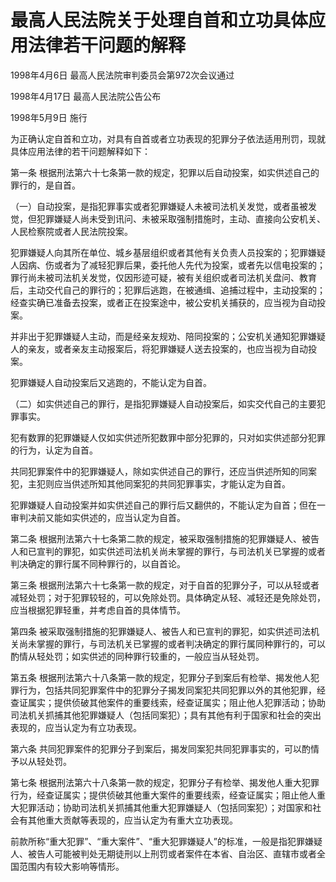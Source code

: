 # 最高人民法院关于处理自首和立功具体应用法律若干问题的解释

1998年4月6日 最高人民法院审判委员会第972次会议通过

1998年4月17日 最高人民法院公告公布

1998年5月9日 施行

<!-- INFO END -->

为正确认定自首和立功，对具有自首或者立功表现的犯罪分子依法适用刑罚，现就具体应用法律的若干问题解释如下：

第一条 根据刑法第六十七条第一款的规定，犯罪以后自动投案，如实供述自己的罪行的，是自首。

（一）自动投案，是指犯罪事实或者犯罪嫌疑人未被司法机关发觉，或者虽被发觉，但犯罪嫌疑人尚未受到讯问、未被采取强制措施时，主动、直接向公安机关、人民检察院或者人民法院投案。

犯罪嫌疑人向其所在单位、城乡基层组织或者其他有关负责人员投案的；犯罪嫌疑人因病、伤或者为了减轻犯罪后果，委托他人先代为投案，或者先以信电投案的；罪行尚未被司法机关发觉，仅因形迹可疑，被有关组织或者司法机关盘问、教育后，主动交代自己的罪行的；犯罪后逃跑，在被通缉、追捕过程中，主动投案的；经查实确已准备去投案，或者正在投案途中，被公安机关捕获的，应当视为自动投案。

并非出于犯罪嫌疑人主动，而是经亲友规劝、陪同投案的；公安机关通知犯罪嫌疑人的亲友，或者亲友主动报案后，将犯罪嫌疑人送去投案的，也应当视为自动投案。

犯罪嫌疑人自动投案后又逃跑的，不能认定为自首。

（二）如实供述自己的罪行，是指犯罪嫌疑人自动投案后，如实交代自己的主要犯罪事实。

犯有数罪的犯罪嫌疑人仅如实供述所犯数罪中部分犯罪的，只对如实供述部分犯罪的行为，认定为自首。

共同犯罪案件中的犯罪嫌疑人，除如实供述自己的罪行，还应当供述所知的同案犯，主犯则应当供述所知其他同案犯的共同犯罪事实，才能认定为自首。

犯罪嫌疑人自动投案并如实供述自己的罪行后又翻供的，不能认定为自首；但在一审判决前又能如实供述的，应当认定为自首。

第二条 根据刑法第六十七条第二款的规定，被采取强制措施的犯罪嫌疑人、被告人和已宣判的罪犯，如实供述司法机关尚未掌握的罪行，与司法机关已掌握的或者判决确定的罪行属不同种罪行的，以自首论。

第三条 根据刑法第六十七条第一款的规定，对于自首的犯罪分子，可以从轻或者减轻处罚；对于犯罪较轻的，可以免除处罚。具体确定从轻、减轻还是免除处罚，应当根据犯罪轻重，并考虑自首的具体情节。

第四条 被采取强制措施的犯罪嫌疑人、被告人和已宣判的罪犯，如实供述司法机关尚未掌握的罪行，与司法机关已掌握的或者判决确定的罪行属同种罪行的，可以酌情从轻处罚；如实供述的同种罪行较重的，一般应当从轻处罚。

第五条 根据刑法第六十八条第一款的规定，犯罪分子到案后有检举、揭发他人犯罪行为，包括共同犯罪案件中的犯罪分子揭发同案犯共同犯罪以外的其他犯罪，经查证属实；提供侦破其他案件的重要线索，经查证属实；阻止他人犯罪活动；协助司法机关抓捕其他犯罪嫌疑人（包括同案犯）；具有其他有利于国家和社会的突出表现的，应当认定为有立功表现。

第六条 共同犯罪案件的犯罪分子到案后，揭发同案犯共同犯罪事实的，可以酌情予以从轻处罚。

第七条 根据刑法第六十八条第一款的规定，犯罪分子有检举、揭发他人重大犯罪行为，经查证属实；提供侦破其他重大案件的重要线索，经查证属实；阻止他人重大犯罪活动；协助司法机关抓捕其他重大犯罪嫌疑人（包括同案犯）；对国家和社会有其他重大贡献等表现的，应当认定为有重大立功表现。

前款所称“重大犯罪”、“重大案件”、“重大犯罪嫌疑人”的标准，一般是指犯罪嫌疑人、被告人可能被判处无期徒刑以上刑罚或者案件在本省、自治区、直辖市或者全国范围内有较大影响等情形。
